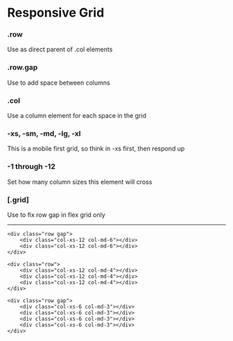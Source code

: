 # Responsive Grid

### .row

Use as direct parent of .col elements

### .row.gap

Use to add space between columns

### .col

Use a column element for each space in the grid

### -xs, -sm, -md, -lg, -xl

This is a mobile first grid, so think in -xs first, then respond up

### -1 through -12

Set how many column sizes this element will cross



### [.grid]

Use to fix row gap in flex grid only


---

```
<div class="row gap">
	<div class="col-xs-12 col-md-6"></div>
	<div class="col-xs-12 col-md-6"></div>
</div>
```

```
<div class="row">
	<div class="col-xs-12 col-md-4"></div>
	<div class="col-xs-12 col-md-4"></div>
	<div class="col-xs-12 col-md-4"></div>
</div>
```

```
<div class="row gap">
	<div class="col-xs-6 col-md-3"></div>
	<div class="col-xs-6 col-md-3"></div>
	<div class="col-xs-6 col-md-3"></div>
	<div class="col-xs-6 col-md-3"></div>
</div>
```